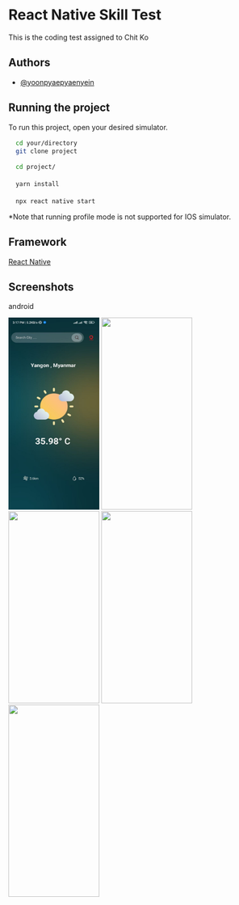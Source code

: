 # React Native Skill Test

This is the coding test assigned to Chit Ko

## Authors

- [@yoonpyaepyaenyein](https://github.com/yoonpyaepyaenyein)

## Running the project

To run this project, open your desired simulator.

```bash
  cd your/directory
  git clone project
```

```bash
  cd project/

  yarn install

  npx react native start
```

\*Note that running profile mode is not supported for IOS simulator.

## Framework

[React Native](https://reactnative.dev/)

## Screenshots

android

<p float="left">
<img src="assets/screenshots/image1.jpg" width="180" height="380" />
<img src="assets/screenshots/image2.jp" width="180" height="380" />
<img src="assets/screenshots/image3.jp" width="180" height="380" />
<img src="assets/screenshots/image4.jp" width="180" height="380" />
<img src="assets/screenshots/image5.jp" width="180" height="380" />
</p>

